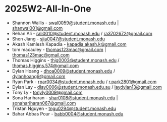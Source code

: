 # 2025W2-All-In-One

* Shannon Wallis - swal0059@student.monash.edu | shanwal001@gmail.com 
* Rehan Ali - rali0010@student.monash.edu / ra3702672@gmail.com
* Shen Jiang - sjia0047@student.monash.edu
* Akash Kamlesh Kapadia - kapadia.akash.k@gmail.com
* tom macauley - thomas123mac@gmail.com | thomas123mac@gmail.com
* Thomas Higgins - thig0003@student.monash.edu / thomas.higgins.574@gmail.com 
* Dylan Hoang - dhoa0009@student.monash.edu / dylanhoang9@gmail.com
* Ryan Park - rpar0034@student.monash.edu / r.park2801@gmail.com
* Dylan Lay - dlay0006@student.monash.edu.au / laydylan13@gmail.com
* Tony Ly - tonyly0009@gmail.com
* Sona Hariharan - shar0108@student.monash.edu | sonahariharan067@gmail.com
* Tristan Nguyen - tngu0294@student.monash.edu
* Bahar Abbas Pour - babb0004@student.monash.edu

